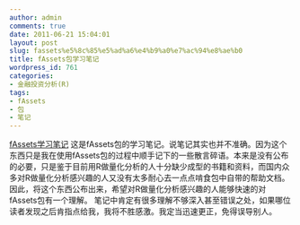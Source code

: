 ```yaml
---
author: admin
comments: true
date: 2011-06-21 15:04:01
layout: post
slug: fassets%e5%8c%85%e5%ad%a6%e4%b9%a0%e7%ac%94%e8%ae%b0
title: fAssets包学习笔记
wordpress_id: 761
categories:
- 金融投资分析(R)
tags:
- fAssets
- 包
- 笔记
---
```


[fAssets学习笔记](http://yishuo.org/wp-content/uploads/2011/06/fAssets学习笔记.pdf)
这是fAssets包的学习笔记。说笔记其实也并不准确。因为这个东西只是我在使用fAssets包的过程中顺手记下的一些散言碎语。本来是没有公布的必要，只是鉴于目前用R做量化分析的人十分缺少成型的书籍和资料，而国内众多对R做量化分析感兴趣的人又没有太多耐心去一点点啃食包中自带的帮助文档。因此，将这个东西公布出来，希望对R做量化分析感兴趣的人能够快速的对fAssets包有一个理解。
笔记中肯定有很多理解不够深入甚至错误之处，如果哪位读者发现之后肯指点给我，我将不胜感激。我定当迅速更正，免得误导别人。

